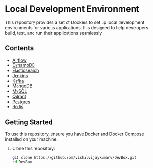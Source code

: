 # Local Development Environment

This repository provides a set of Dockers to set up local development environments for various applications.
It is designed to help developers build, test, and run their applications seamlessly.

## Contents

- [Airflow](./Airflow/README.md)
- [DynamoDB](./DynamoDB/README.md)
- [Elasticsearch](./Elasticsearch/README.md)
- [Jenkins](./Jenkins/README.md)
- [Kafka](./Kafka/README.md)
- [MongoDB](./MongoDb/README.md)
- [MySQL](./Mysql/README.md)
- [Qdrant](./Qdrant/README.md)
- [Postgres](./Postgres/README.md)
- [Redis](./Redis/README.md)

## Getting Started

To use this repository, ensure you have Docker and Docker Compose installed on your machine.

1. Clone this repository:
   ```sh
   git clone https://github.com/vishalvijaykumarv/DevBox.git
   cd DevBox
   ```
